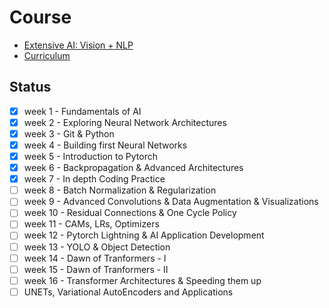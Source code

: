 # Course
-  [Extensive AI: Vision + NLP](https://theschoolof.ai/)
-  [Curriculum](https://drive.google.com/file/d/1SF0BzeNgzAyCQfvZ7X5nilyjvlQVEMTQ/view)
## Status
- [x] week 1 - Fundamentals of AI
- [x] week 2 - Exploring Neural Network Architectures
- [x] week 3 - Git & Python
- [x] week 4 - Building first Neural Networks
- [x] week 5 - Introduction to Pytorch
- [x] week 6 - Backpropagation & Advanced Architectures
- [x] week 7 - In depth Coding Practice
- [ ] week 8 - Batch Normalization & Regularization
- [ ] week 9 - Advanced Convolutions & Data Augmentation & Visualizations
- [ ] week 10 - Residual Connections & One Cycle Policy
- [ ] week 11 - CAMs, LRs, Optimizers
- [ ] week 12 - Pytorch Lightning & AI Application Development
- [ ] week 13 - YOLO & Object Detection
- [ ] week 14 - Dawn of Tranformers - I
- [ ] week 15 - Dawn of Tranformers - II
- [ ] week 16 - Transformer Architectures & Speeding them up
- [ ] UNETs, Variational AutoEncoders and Applications